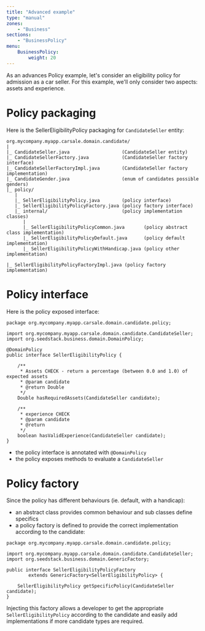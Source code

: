 ```yaml
---
title: "Advanced example"
type: "manual"
zones:
    - "Business"
sections:
    - "BusinessPolicy"
menu:
    BusinessPolicy:
        weight: 20
---
```


As an advances Policy example, let's consider an eligibility policy for admission as a car seller. For this example, 
we'll only consider two aspects: assets and experience.

# Policy packaging

Here is the SellerEligibilityPolicy packaging for `CandidateSeller` entity:

```
org.mycompany.myapp.carsale.domain.candidate/
|
|_ CandidateSeller.java                   (CandidateSeller entity)
|_ CandidateSellerFactory.java            (CandidateSeller factory interface)
|_ CandidateSellerFactoryImpl.java        (CandidateSeller factory implementation)
|_ CandidateGender.java                   (enum of candidates possible genders)
|_ policy/
   |
   |_ SellerEligibilityPolicy.java        (policy interface)
   |_ SellerEligibilityPolicyFactory.java (policy factory interface)
   |_ internal/                           (policy implementation classes)
      |
      |_ SellerEligibilityPolicyCommon.java       (policy abstract class implementation)
      |_ SellerEligibilityPolicyDefault.java      (policy default implementation)
      |_ SellerEligibilityPolicyWithHandicap.java (policy other implementation)

|_ SellerEligibilityPolicyFactoryImpl.java (policy factory implementation)

```

# Policy interface

Here is the policy exposed interface:

```
package org.mycompany.myapp.carsale.domain.candidate.policy;

import org.mycompany.myapp.carsale.domain.candidate.CandidateSeller;
import org.seedstack.business.domain.DomainPolicy;

@DomainPolicy
public interface SellerEligibilityPolicy {

	/**
	 * Assets CHECK - return a percentage (between 0.0 and 1.0) of expected assets
	 * @param candidate
	 * @return Double
	 */
	Double hasRequiredAssets(CandidateSeller candidate);

	/**
	 * experience CHECK
	 * @param candidate
	 * @return
	 */
	boolean hasValidExperience(CandidateSeller candidate);
}
```

- the policy interface is annotated with `@DomainPolicy`
- the policy exposes methods to evaluate a `CandidateSeller`


# Policy factory

Since the policy has different behaviours (ie. default, with a handicap):

- an abstract class provides common behaviour and sub classes define specifics
- a policy factory is defined to provide the correct implementation according to the candidate:

```
package org.mycompany.myapp.carsale.domain.candidate.policy;

import org.mycompany.myapp.carsale.domain.candidate.CandidateSeller;
import org.seedstack.business.domain.GenericFactory;

public interface SellerEligibilityPolicyFactory
        extends GenericFactory<SellerEligibilityPolicy> {

    SellerEligibilityPolicy getSpecificPolicy(CandidateSeller candidate);
}
```

Injecting this factory allows a developer to get the appropriate `SellerEligibilityPolicy` according to the candidate 
and easily add implementations if more candidate types are required.
